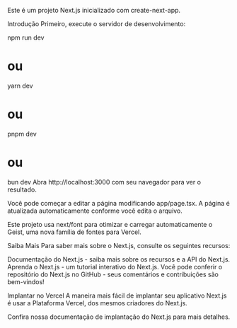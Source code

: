 Este é um projeto Next.js inicializado com create-next-app.

Introdução
Primeiro, execute o servidor de desenvolvimento:

npm run dev
# ou
yarn dev
# ou
pnpm dev
# ou
bun dev
Abra http://localhost:3000 com seu navegador para ver o resultado.

Você pode começar a editar a página modificando app/page.tsx. A página é atualizada automaticamente conforme você edita o arquivo.

Este projeto usa next/font para otimizar e carregar automaticamente o Geist, uma nova família de fontes para Vercel.

Saiba Mais
Para saber mais sobre o Next.js, consulte os seguintes recursos:

Documentação do Next.js - saiba mais sobre os recursos e a API do Next.js.
Aprenda o Next.js - um tutorial interativo do Next.js.
Você pode conferir o repositório do Next.js no GitHub - seus comentários e contribuições são bem-vindos!

Implantar no Vercel
A maneira mais fácil de implantar seu aplicativo Next.js é usar a Plataforma Vercel, dos mesmos criadores do Next.js.

Confira nossa documentação de implantação do Next.js para mais detalhes.
